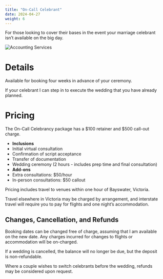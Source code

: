 ```yaml
---
title: "On-Call Celebrant"
date: 2024-04-27
weight: 6
---
```


For those looking to cover their bases in the event your marriage celebrant isn’t available on the big day.

![Accounting Services](/images/austin-distel-nGc5RT2HmF0-unsplash.jpg)

# Details

Available for booking four weeks in advance of your ceremony.

If your celebrant I can step in to execute the wedding that you have already planned.

# Pricing

The On-Call Celebrancy package has a $100 retainer and $500 call-out charge.

- **Inclusions**
 - Initial virtual consultation
 - Confirmation of script acceptance 
 - Transfer of documentation
 - Wedding ceremony (2 hours - includes prep time and final consultation)
- **Add-ons**
 - Extra consultations: $50/hour 
 - In-person consultations: $50 callout

Pricing includes travel to venues within one hour of Bayswater, Victoria.

Travel elsewhere in Victoria may be charged by arrangement, and interstate travel will require you to pay for flights and one night’s accommodation.

## Changes, Cancellation, and Refunds

Booking dates can be changed free of charge, assuming that I am available on the new date. Any charges incurred for changes to flights or accommodation will be on-charged.

If a wedding is cancelled, the balance will no longer be due, but the deposit is non-refundable.

Where a couple wishes to switch celebrants before the wedding, refunds may be considered upon request.
